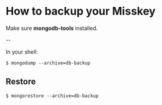 How to backup your Misskey
==========================

Make sure **mongodb-tools** installed.

--

In your shell:
``` shell
$ mongodump --archive=db-backup
```

Restore
-------

``` shell
$ mongorestore --archive=db-backup
```

